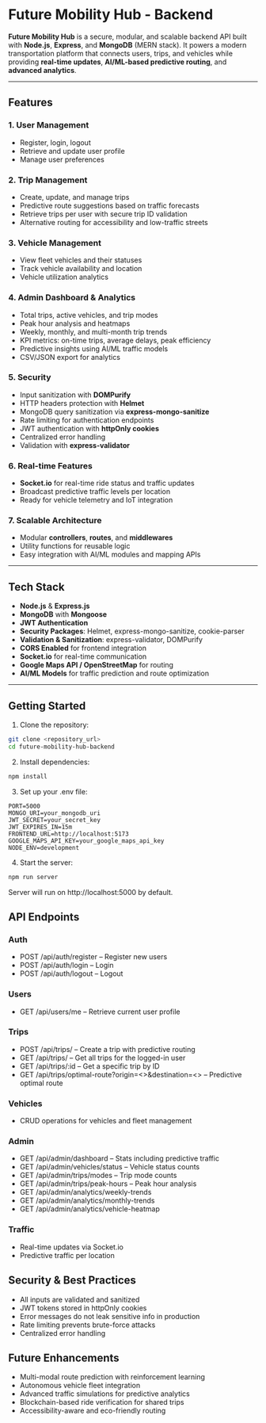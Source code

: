 # Future Mobility Hub - Backend

**Future Mobility Hub** is a secure, modular, and scalable backend API built with **Node.js**, **Express**, and **MongoDB** (MERN stack). It powers a modern transportation platform that connects users, trips, and vehicles while providing **real-time updates**, **AI/ML-based predictive routing**, and **advanced analytics**.

---

## Features

### 1. User Management
- Register, login, logout
- Retrieve and update user profile
- Manage user preferences

### 2. Trip Management
- Create, update, and manage trips
- Predictive route suggestions based on traffic forecasts
- Retrieve trips per user with secure trip ID validation
- Alternative routing for accessibility and low-traffic streets

### 3. Vehicle Management
- View fleet vehicles and their statuses
- Track vehicle availability and location
- Vehicle utilization analytics

### 4. Admin Dashboard & Analytics
- Total trips, active vehicles, and trip modes
- Peak hour analysis and heatmaps
- Weekly, monthly, and multi-month trip trends
- KPI metrics: on-time trips, average delays, peak efficiency
- Predictive insights using AI/ML traffic models
- CSV/JSON export for analytics

### 5. Security
- Input sanitization with **DOMPurify**
- HTTP headers protection with **Helmet**
- MongoDB query sanitization via **express-mongo-sanitize**
- Rate limiting for authentication endpoints
- JWT authentication with **httpOnly cookies**
- Centralized error handling
- Validation with **express-validator**

### 6. Real-time Features
- **Socket.io** for real-time ride status and traffic updates
- Broadcast predictive traffic levels per location
- Ready for vehicle telemetry and IoT integration

### 7. Scalable Architecture
- Modular **controllers**, **routes**, and **middlewares**
- Utility functions for reusable logic
- Easy integration with AI/ML modules and mapping APIs

---

## Tech Stack

- **Node.js** & **Express.js**
- **MongoDB** with **Mongoose**
- **JWT Authentication**
- **Security Packages**: Helmet, express-mongo-sanitize, cookie-parser
- **Validation & Sanitization**: express-validator, DOMPurify
- **CORS Enabled** for frontend integration
- **Socket.io** for real-time communication
- **Google Maps API / OpenStreetMap** for routing
- **AI/ML Models** for traffic prediction and route optimization

---

## Getting Started

1. Clone the repository:

```bash
git clone <repository_url>
cd future-mobility-hub-backend
```
2. Install dependencies:
```bash
npm install
```
3. Set up your .env file:
```env
PORT=5000
MONGO_URI=your_mongodb_uri
JWT_SECRET=your_secret_key
JWT_EXPIRES_IN=15m
FRONTEND_URL=http://localhost:5173
GOOGLE_MAPS_API_KEY=your_google_maps_api_key
NODE_ENV=development
```
4. Start the server:
```bash
npm run server
```
Server will run on http://localhost:5000 by default.

## API Endpoints
### Auth
* POST /api/auth/register – Register new users
* POST /api/auth/login – Login
* POST /api/auth/logout – Logout

### Users
* GET /api/users/me – Retrieve current user profile

### Trips
* POST /api/trips/ – Create a trip with predictive routing
* GET /api/trips/ – Get all trips for the logged-in user
* GET /api/trips/:id – Get a specific trip by ID
* GET /api/trips/optimal-route?origin=<>&destination=<> – Predictive optimal route

### Vehicles
* CRUD operations for vehicles and fleet management

### Admin
* GET /api/admin/dashboard – Stats including predictive traffic
* GET /api/admin/vehicles/status – Vehicle status counts
* GET /api/admin/trips/modes – Trip mode counts
* GET /api/admin/trips/peak-hours – Peak hour analysis
* GET /api/admin/analytics/weekly-trends
* GET /api/admin/analytics/monthly-trends
* GET /api/admin/analytics/vehicle-heatmap

### Traffic
* Real-time updates via Socket.io
* Predictive traffic per location

## Security & Best Practices
* All inputs are validated and sanitized
* JWT tokens stored in httpOnly cookies
* Error messages do not leak sensitive info in production
* Rate limiting prevents brute-force attacks
* Centralized error handling

## Future Enhancements
* Multi-modal route prediction with reinforcement learning
* Autonomous vehicle fleet integration
* Advanced traffic simulations for predictive analytics
* Blockchain-based ride verification for shared trips
* Accessibility-aware and eco-friendly routing